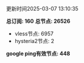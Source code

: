 更新时间2025-03-07 13:10:35

**总订阅: 160**
**总节点: 26526**
- vless节点: 6957
- hysteria2节点: 2

**google ping有效节点: 448**
